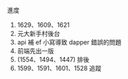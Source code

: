 進度

1. 1629、1609、1621
2. 元大新手村後台 
  1. api 補 ef 小寫導致 dapper 錯誤的問題
  2. 前端先出一版
3.  (1554、1494、1447)  排後
4. 1599、1591、1601、1528 追蹤
